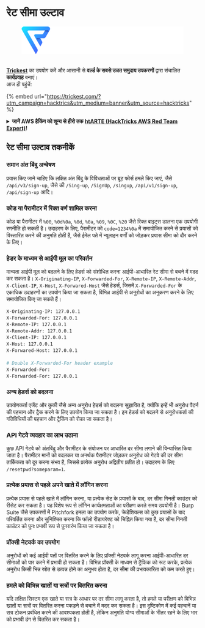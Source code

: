 # रेट सीमा उल्टाव

<figure><img src="../.gitbook/assets/image (3) (1) (1) (1) (1).png" alt=""><figcaption></figcaption></figure>

\
[**Trickest**](https://trickest.com/?utm\_campaign=hacktrics\&utm\_medium=banner\&utm\_source=hacktricks) का उपयोग करें और आसानी से **वर्ल्ड के सबसे उन्नत समुदाय उपकरणों** द्वारा संचालित **कार्यप्रवाह** बनाएं।\
आज ही पहुंचें:

{% embed url="https://trickest.com/?utm_campaign=hacktrics&utm_medium=banner&utm_source=hacktricks" %}

<details>

<summary><strong>जानें AWS हैकिंग को शून्य से हीरो तक</strong> <a href="https://training.hacktricks.xyz/courses/arte"><strong>htARTE (HackTricks AWS Red Team Expert)</strong></a><strong>!</strong></summary>

HackTricks का समर्थन करने के अन्य तरीके:

* यदि आप अपनी **कंपनी का विज्ञापन HackTricks में देखना चाहते हैं** या **HackTricks को PDF में डाउनलोड करना चाहते हैं** तो [**सब्सक्रिप्शन प्लान**](https://github.com/sponsors/carlospolop) देखें!
* [**आधिकारिक PEASS और HackTricks स्वैग**](https://peass.creator-spring.com) प्राप्त करें
* हमारे विशेष [**NFTs**](https://opensea.io/collection/the-peass-family) कलेक्शन, [**The PEASS Family**](https://opensea.io/collection/the-peass-family) खोजें
* **शामिल हों** 💬 [**डिस्कॉर्ड समूह**](https://discord.gg/hRep4RUj7f) या [**टेलीग्राम समूह**](https://t.me/peass) या हमें **ट्विटर** 🐦 [**@carlospolopm**](https://twitter.com/hacktricks_live)** पर फॉलो** करें।
* **अपने हैकिंग ट्रिक्स साझा करें** द्वारा PRs सबमिट करके [**HackTricks**](https://github.com/carlospolop/hacktricks) और [**HackTricks Cloud**](https://github.com/carlospolop/hacktricks-cloud) github repos में।

</details>

## रेट सीमा उल्टाव तकनीकें

### समान अंत बिंदु अन्वेषण
प्रयास किए जाने चाहिए कि लक्षित अंत बिंदु के विविधताओं पर ब्रूट फोर्स हमले किए जाएं, जैसे `/api/v3/sign-up`, जैसे की `/Sing-up`, `/SignUp`, `/singup`, `/api/v1/sign-up`, `/api/sign-up` आदि।

### कोड या पैरामीटर में रिक्त वर्ण शामिल करना
कोड या पैरामीटर में `%00`, `%0d%0a`, `%0d`, `%0a`, `%09`, `%0C`, `%20` जैसे रिक्त बाइट्स डालना एक उपयोगी रणनीति हो सकती है। उदाहरण के लिए, पैरामीटर को `code=1234%0a` में समायोजित करने से प्रयासों को विस्तारित करने की अनुमति होती है, जैसे ईमेल पते में न्यूलाइन वर्णों को जोड़कर प्रयास सीमा को दौर करने के लिए।

### हेडर के माध्यम से आईपी मूल का परिवर्तन
मान्यता आईपी मूल को बदलने के लिए हेडर्स को संशोधित करना आईपी-आधारित रेट सीमा से बचने में मदद कर सकता है। `X-Originating-IP`, `X-Forwarded-For`, `X-Remote-IP`, `X-Remote-Addr`, `X-Client-IP`, `X-Host`, `X-Forwared-Host` जैसे हेडर्स, जिसमें `X-Forwarded-For` के एकाधिक उदाहरणों का उपयोग किया जा सकता है, विभिन्न आईपी से अनुरोधों का अनुकरण करने के लिए समायोजित किए जा सकते हैं।
```bash
X-Originating-IP: 127.0.0.1
X-Forwarded-For: 127.0.0.1
X-Remote-IP: 127.0.0.1
X-Remote-Addr: 127.0.0.1
X-Client-IP: 127.0.0.1
X-Host: 127.0.0.1
X-Forwared-Host: 127.0.0.1

# Double X-Forwarded-For header example
X-Forwarded-For:
X-Forwarded-For: 127.0.0.1
```
### अन्य हेडर्स को बदलना
उपयोगकर्ता एजेंट और कुकी जैसे अन्य अनुरोध हेडर्स को बदलना सुझावित है, क्योंकि इन्हें भी अनुरोध पैटर्न की पहचान और ट्रैक करने के लिए उपयोग किया जा सकता है। इन हेडर्स को बदलने से अनुरोधकर्ता की गतिविधियों की पहचान और ट्रैकिंग को रोका जा सकता है।

### API गेटवे व्यवहार का लाभ उठाना
कुछ API गेटवे को अंतबिंदु और पैरामीटर के संयोजन पर आधारित दर सीमा लगाने की विन्यासित किया जाता है। पैरामीटर मानों को बदलकर या अनर्थक पैरामीटर जोड़कर अनुरोध को गेटवे की दर सीमा तार्किकता को दूर करना संभव है, जिससे प्रत्येक अनुरोध अद्वितीय प्रतीत हो।
उदाहरण के लिए `/resetpwd?someparam=1`.

### प्रत्येक प्रयास से पहले अपने खाते में लॉगिन करना
प्रत्येक प्रयास से पहले खाते में लॉगिन करना, या प्रत्येक सेट के प्रयासों के बाद, दर सीमा गिनती काउंटर को रीसेट कर सकता है। यह विशेष रूप से लॉगिन कार्यक्षमताओं का परीक्षण करते समय उपयोगी है। Burp Suite जैसे उपकरणों में Pitchfork हमला का उपयोग करके, क्रेडेंशियल्स को कुछ प्रयासों के बाद परिवर्तित करना और सुनिश्चित करना कि फॉलो रीडायरेक्ट को चिह्नित किया गया है, दर सीमा गिनती काउंटर को पुनः प्रभावी रूप से पुनरारंभ किया जा सकता है।

### प्रॉक्सी नेटवर्क का उपयोग
अनुरोधों को कई आईपी पतों पर वितरित करने के लिए प्रॉक्सी नेटवर्क लागू करना आईपी-आधारित दर सीमाओं को पार करने में प्रभावी हो सकता है। विभिन्न प्रॉक्सी के माध्यम से ट्रैफिक को रूट करके, प्रत्येक अनुरोध किसी भिन्न स्रोत से उत्पन्न होने का अनुभव होता है, दर सीमा की प्रभावकारिता को कम करते हुए।

### हमले को विभिन्न खातों या सत्रों पर वितरित करना
यदि लक्षित सिस्टम एक खाते या सत्र के आधार पर दर सीमा लागू करता है, तो हमले या परीक्षण को विभिन्न खातों या सत्रों पर वितरित करना पकड़ने से बचाने में मदद कर सकता है। इस दृष्टिकोण में कई पहचानें या सत्र टोकन प्रबंधित करने की आवश्यकता होती है, लेकिन अनुमति योग्य सीमाओं के भीतर रहने के लिए भार को प्रभावी ढंग से वितरित कर सकता है।
